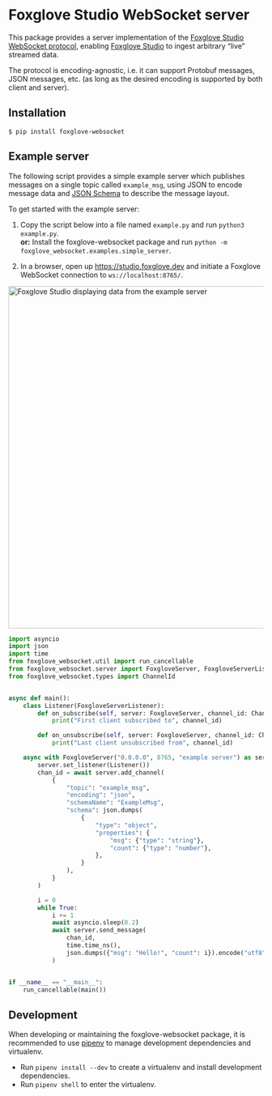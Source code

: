 # Foxglove Studio WebSocket server

This package provides a server implementation of the [Foxglove Studio WebSocket protocol](https://github.com/foxglove/ws-protocol), enabling [Foxglove Studio](https://github.com/foxglove/studio) to ingest arbitrary “live” streamed data.

The protocol is encoding-agnostic, i.e. it can support Protobuf messages, JSON messages, etc. (as long as the desired encoding is supported by both client and server).

## Installation

```
$ pip install foxglove-websocket
```

## Example server

The following script provides a simple example server which publishes messages on a single topic called `example_msg`, using JSON to encode message data and [JSON Schema](https://json-schema.org) to describe the message layout.

To get started with the example server:

1. Copy the script below into a file named `example.py` and run `python3 example.py`.  
   **or:** Install the foxglove-websocket package and run `python -m foxglove_websocket.examples.simple_server`.

2. In a browser, open up https://studio.foxglove.dev and initiate a Foxglove WebSocket connection to `ws://localhost:8765/`.

<img width="676" alt="Foxglove Studio displaying data from the example server" src="https://user-images.githubusercontent.com/14237/145260376-ddda98c5-7ed0-4239-9ce4-10778ee8240b.png">

```py
import asyncio
import json
import time
from foxglove_websocket.util import run_cancellable
from foxglove_websocket.server import FoxgloveServer, FoxgloveServerListener
from foxglove_websocket.types import ChannelId


async def main():
    class Listener(FoxgloveServerListener):
        def on_subscribe(self, server: FoxgloveServer, channel_id: ChannelId):
            print("First client subscribed to", channel_id)

        def on_unsubscribe(self, server: FoxgloveServer, channel_id: ChannelId):
            print("Last client unsubscribed from", channel_id)

    async with FoxgloveServer("0.0.0.0", 8765, "example server") as server:
        server.set_listener(Listener())
        chan_id = await server.add_channel(
            {
                "topic": "example_msg",
                "encoding": "json",
                "schemaName": "ExampleMsg",
                "schema": json.dumps(
                    {
                        "type": "object",
                        "properties": {
                            "msg": {"type": "string"},
                            "count": {"type": "number"},
                        },
                    }
                ),
            }
        )

        i = 0
        while True:
            i += 1
            await asyncio.sleep(0.2)
            await server.send_message(
                chan_id,
                time.time_ns(),
                json.dumps({"msg": "Hello!", "count": i}).encode("utf8"),
            )


if __name__ == "__main__":
    run_cancellable(main())
```

## Development

When developing or maintaining the foxglove-websocket package, it is recommended to use [pipenv](https://github.com/pypa/pipenv) to manage development dependencies and virtualenv.

- Run `pipenv install --dev` to create a virtualenv and install development dependencies.
- Run `pipenv shell` to enter the virtualenv.
